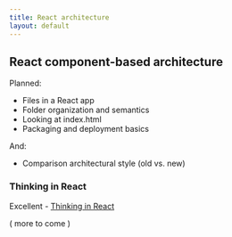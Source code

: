 ```yaml
---
title: React architecture
layout: default
---
```


## React component-based architecture

Planned:
* Files in a React app
* Folder organization and semantics
* Looking at index.html
* Packaging and deployment basics

And:
* Comparison architectural style (old vs. new)

### Thinking in React

Excellent - [Thinking in React](https://facebook.github.io/react/docs/thinking-in-react.html)

( more to come )
